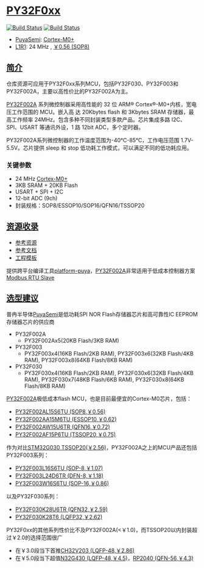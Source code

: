 ﻿# [PY32F0xx](https://www.soc.xin/PY32F002)

[![Build Status](https://github.com/SoCXin/PY32F002/workflows/templates/badge.svg)](https://github.com/SoCXin/PY32F002/actions/workflows/templates.yml)
[![Build Status](https://github.com/SoCXin/PY32F002/workflows/docs/badge.svg)](https://www.soc.xin/PY32F002)

* [PuyaSemi](https://www.puyasemi.com/): [Cortex-M0+](https://github.com/SoCXin/Cortex)
* [L1R1](https://github.com/SoCXin/Level): 24 MHz , [￥0.56 (SOP8)](https://item.szlcsc.com/6036161.html)

## [简介](https://github.com/SoCXin/PY32F002/wiki)

仓库资源可应用于PY32F0xx系列MCU，包括PY32F030、PY32F003和PY32F002A，主要以高性价比的PY32F002A为主。

[PY32F002A](https://www.puyasemi.com/cpzx3/info_267_aid_242_kid_235.html) 系列微控制器采用高性能的 32 位 ARM® Cortex®-M0+内核，宽电压工作范围的 MCU。嵌入高
达 20Kbytes flash 和 3Kbytes SRAM 存储器，最高工作频率 24MHz。包含多种不同封装类型多款产品。芯片集成多路 I2C、SPI、USART 等通讯外设，1 路 12bit ADC，多个定时器。

PY32F002A系列微控制器的工作温度范围为-40℃-85℃，工作电压范围 1.7V-5.5V。芯片提供 sleep 和 stop 低功耗工作模式，可以满足不同的低功耗应用。

### 关键参数

* 24 MHz [Cortex-M0+](https://www.soc.xin/Cortex-M0)
* 3KB SRAM + 20KB Flash
* USART + SPI + I2C
* 12-bit ADC (9ch)
* 封装规格：SOP8/ESSOP10/SOP16/QFN16/TSSOP20

## [资源收录](https://github.com/SoCXin)

* [参考资源](src/)
* [参考文档](docs/)
* [工程模板](templates/)

提供跨平台编译工具[platform-puya](https://github.com/OS-Q/platform-puya)，[PY32F002A](https://www.soc.xin/PY32F002)非常适用于低成本控制器方案[Modbus RTU Slave](https://www.os-q.com/qio/templates/rtu)

## [选型建议](https://github.com/SoCXin/PY32F002)

普冉半导体[PuyaSemi](https://www.puyasemi.com/)是低功耗SPI NOR Flash存储器芯片和高可靠性IC EEPROM存储器芯片的供应商

* PY32F002A
  * PY32F002Ax5(20KB Flash/3KB RAM)
* PY32F003
  * PY32F003x4(16KB Flash/2KB RAM), PY32F003x6(32KB Flash/4KB RAM), PY32F003x8(64KB Flash/8KB RAM)
* PY32F030
  * PY32F030x4(16KB Flash/2KB RAM), PY32F030x6(32KB Flash/4KB RAM), PY32F030x7(48KB Flash/6KB RAM), PY32F030x8(64KB Flash/8KB RAM)

[PY32F002A](https://www.soc.xin/PY32F002)极低成本flash MCU，也是目前最便宜的Cortex-M0芯片，包括：

* [PY32F002AL15S6TU (SOP8,￥0.56)](https://item.szlcsc.com/6036161.html)
* [PY32F002AA15M6TU (ESSOP10,￥0.62)](https://item.szlcsc.com/6036159.html)
* [PY32F002AW15U6TR (QFN16,￥0.72)](https://item.szlcsc.com/6035786.html)
* [PY32F002AF15P6TU (TSSOP20,￥0.75)](https://item.szlcsc.com/6036160.html)

作为对比[STM32G030 TSSOP20(￥2.56)](https://item.szlcsc.com/769428.html)，PY32F002A之上的MCU产品还包括PY32F003系列：

* [PY32F003L16S6TU (SOP-8,￥1.07)](https://item.szlcsc.com/5732433.html)
* [PY32F003L24D6TR (DFN-8,￥1.18)](https://item.szlcsc.com/5732434.html)
* [PY32F003W16S6TU (SOP-16,￥0.86)](https://item.szlcsc.com/5732435.html)

以及PY32F030系列：

* [PY32F030K28U6TR (QFN32,￥2.59)](https://item.szlcsc.com/3531932.html)
* [PY32F030K28T6 (LQFP32,￥2.62)](https://item.szlcsc.com/3531934.html)

PY32F0xx的其他系列性价比不及PY32F002A(<￥1.0)，而TSSOP20以内封装超过￥2.0的选择范围很广

* 在￥3.0段当下首推[CH32V203 (LQFP-48,￥2.86)](https://github.com/SoCXin/CH32V203)
* 在￥5.0段当下超值[N32G430 (LQFP-48,￥4.5)](https://github.com/SoCXin/N32G430)，[RP2040 (QFN-56,￥4.3)](https://github.com/SoCXin/RP2040)
